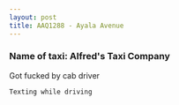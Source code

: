 ```yaml
---
layout: post
title: AAQ1288 - Ayala Avenue
---
```


### Name of taxi: Alfred's Taxi Company

Got fucked by cab driver

```Texting while driving```
